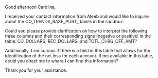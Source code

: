 Good afternoon Carolina,

I received your contact information from Ateeb and would like to inquire about the CO_TRENDS_BASE_POST_ tables in the sandbox.

Could you please provide clarification on how to interpret the following three columns and their corresponding signs (negative or positive) in the table: CO_DOLLARS, REC_DOLLARS, and TOTL_CHRG_OFF_AMT?

Additionally, I am curious if there is a field in this table that allows for the identification of the net loss for each account. If not available in this table, could you direct me to where I can find this information?

Thank you for your assistance.


